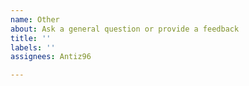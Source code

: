 ```yaml
---
name: Other
about: Ask a general question or provide a feedback
title: ''
labels: ''
assignees: Antiz96

---
```


<!-- Please, read the contributing guidelines before opening an issue: https://github.com/Antiz96/arch-update/blob/main/CONTRIBUTING.md -->
